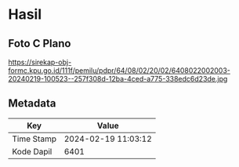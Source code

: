 # Hasil

## Foto C Plano

https://sirekap-obj-formc.kpu.go.id/111f/pemilu/pdpr/64/08/02/20/02/6408022002003-20240219-100523--257f308d-12ba-4ced-a775-338edc6d23de.jpg


## Metadata

| Key        | Value               |
| ---------- | ------------------- |
| Time Stamp | 2024-02-19 11:03:12 |
| Kode Dapil | 6401                |



